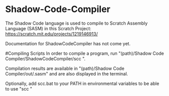 # Shadow-Code-Compiler
The Shadow Code language is used to compile to Scratch Assembly Language (SASM) in this Scratch Project:
https://scratch.mit.edu/projects/1219146913/

Documentation for ShadowCodeCompiler has not come yet.

#Compiling Scripts
In order to compile a program, run "(path)/Shadow Code Compiler/ShadowCodeCompiler/scc <filename>".

Compilation results are available in "(path)/Shadow Code Compiler/out/<filename>.sasm" and are also displayed in the terminal.

Optionally, add scc.bat to your PATH in environmental variables to be able to use "scc <filename>"
